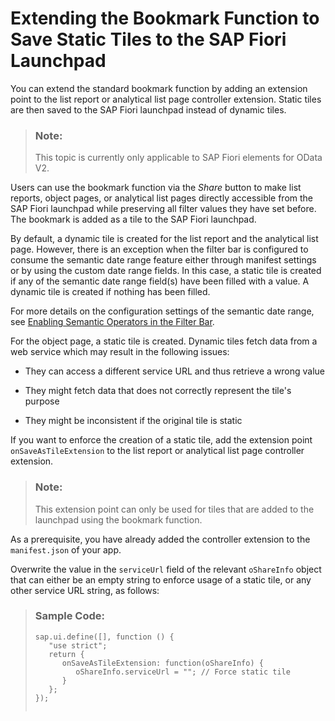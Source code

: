 <!-- loio7e34ea9317a54806a725ddf9878530d7 -->

# Extending the Bookmark Function to Save Static Tiles to the SAP Fiori Launchpad

You can extend the standard bookmark function by adding an extension point to the list report or analytical list page controller extension. Static tiles are then saved to the SAP Fiori launchpad instead of dynamic tiles.

> ### Note:  
> This topic is currently only applicable to SAP Fiori elements for OData V2.

Users can use the bookmark function via the *Share* button to make list reports, object pages, or analytical list pages directly accessible from the SAP Fiori launchpad while preserving all filter values they have set before. The bookmark is added as a tile to the SAP Fiori launchpad.

By default, a dynamic tile is created for the list report and the analytical list page. However, there is an exception when the filter bar is configured to consume the semantic date range feature either through manifest settings or by using the custom date range fields. In this case, a static tile is created if any of the semantic date range field\(s\) have been filled with a value. A dynamic tile is created if nothing has been filled.

For more details on the configuration settings of the semantic date range, see [Enabling Semantic Operators in the Filter Bar](enabling-semantic-operators-in-the-filter-bar-fef65d0.md).

For the object page, a static tile is created. Dynamic tiles fetch data from a web service which may result in the following issues:

-   They can access a different service URL and thus retrieve a wrong value

-   They might fetch data that does not correctly represent the tile's purpose

-   They might be inconsistent if the original tile is static


If you want to enforce the creation of a static tile, add the extension point `onSaveAsTileExtension` to the list report or analytical list page controller extension.

> ### Note:  
> This extension point can only be used for tiles that are added to the launchpad using the bookmark function.

As a prerequisite, you have already added the controller extension to the `manifest.json` of your app.

Overwrite the value in the `serviceUrl` field of the relevant `oShareInfo` object that can either be an empty string to enforce usage of a static tile, or any other service URL string, as follows:

> ### Sample Code:  
> ```
> sap.ui.define([], function () {
>    "use strict";
>    return {
>       onSaveAsTileExtension: function(oShareInfo) {
>          oShareInfo.serviceUrl = ""; // Force static tile
>       }
>    };
> });
> 
> 
> ```

